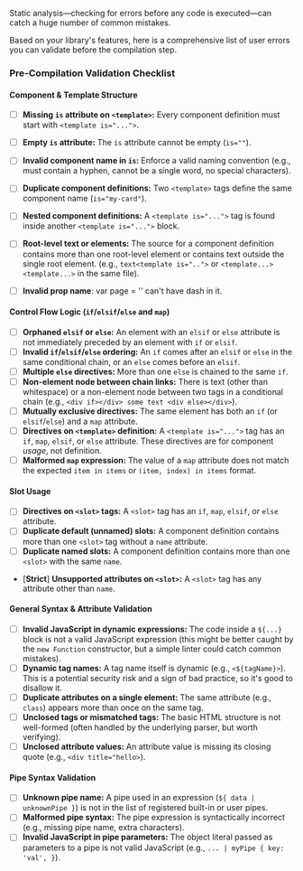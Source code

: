 Static analysis—checking for errors before any code is executed—can catch a huge number of common mistakes.

Based on your library's features, here is a comprehensive list of user errors you can validate before the compilation step.

### Pre-Compilation Validation Checklist

#### Component & Template Structure
- [ ] **Missing `is` attribute on `<template>`:** Every component definition must start with `<template is="...">`.
- [ ] **Empty `is` attribute:** The `is` attribute cannot be empty (`is=""`).
- [ ] **Invalid component name in `is`:** Enforce a valid naming convention (e.g., must contain a hyphen, cannot be a single word, no special characters).
- [ ] **Duplicate component definitions:** Two `<template>` tags define the same component name (`is="my-card"`).
- [ ] **Nested component definitions:** A `<template is="...">` tag is found inside another `<template is="...">` block.
- [ ] **Root-level text or elements:** The source for a component definition contains more than one root-level element or contains text outside the single root element. (e.g., `text<template is="..">` or `<template...><template...>` in the same file).
- [ ] **Invalid prop name**: var page = '<card data-info="${message}"></card>' can't have dash in it.


#### Control Flow Logic (`if`/`elsif`/`else` and `map`)
- [ ] **Orphaned `elsif` or `else`:** An element with an `elsif` or `else` attribute is not immediately preceded by an element with `if` or `elsif`.
- [ ] **Invalid `if`/`elsif`/`else` ordering:** An `if` comes after an `elsif` or `else` in the same conditional chain, or an `else` comes before an `elsif`.
- [ ] **Multiple `else` directives:** More than one `else` is chained to the same `if`.
- [ ] **Non-element node between chain links:** There is text (other than whitespace) or a non-element node between two tags in a conditional chain (e.g., `<div if></div> some text <div else></div>`).
- [ ] **Mutually exclusive directives:** The same element has both an `if` (or `elsif`/`else`) and a `map` attribute.
- [ ] **Directives on `<template>` definition:** A `<template is="...">` tag has an `if`, `map`, `elsif`, or `else` attribute. These directives are for component *usage*, not definition.
- [ ] **Malformed `map` expression:** The value of a `map` attribute does not match the expected `item in items` or `(item, index) in items` format.

#### Slot Usage
- [ ] **Directives on `<slot>` tags:** A `<slot>` tag has an `if`, `map`, `elsif`, or `else` attribute.
- [ ] **Duplicate default (unnamed) slots:** A component definition contains more than one `<slot>` tag without a `name` attribute.
- [ ] **Duplicate named slots:** A component definition contains more than one `<slot>` with the same `name`.
- [**Strict**] **Unsupported attributes on `<slot>`:** A `<slot>` tag has any attribute other than `name`.

#### General Syntax & Attribute Validation
- [ ] **Invalid JavaScript in dynamic expressions:** The code inside a `${...}` block is not a valid JavaScript expression (this might be better caught by the `new Function` constructor, but a simple linter could catch common mistakes).
- [ ] **Dynamic tag names:** A tag name itself is dynamic (e.g., `<${tagName}>`). This is a potential security risk and a sign of bad practice, so it's good to disallow it.
- [ ] **Duplicate attributes on a single element:** The same attribute (e.g., `class`) appears more than once on the same tag.
- [ ] **Unclosed tags or mismatched tags:** The basic HTML structure is not well-formed (often handled by the underlying parser, but worth verifying).
- [ ] **Unclosed attribute values:** An attribute value is missing its closing quote (e.g., `<div title="hello>`).

#### Pipe Syntax Validation
- [ ] **Unknown pipe name:** A pipe used in an expression (`${ data | unknownPipe }`) is not in the list of registered built-in or user pipes.
- [ ] **Malformed pipe syntax:** The pipe expression is syntactically incorrect (e.g., missing pipe name, extra characters).
- [ ] **Invalid JavaScript in pipe parameters:** The object literal passed as parameters to a pipe is not valid JavaScript (e.g., `... | myPipe { key: 'val', }`).
